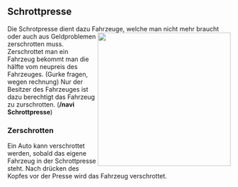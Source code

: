 ## Schrottpresse

Die Schrotpresse dient dazu Fahrzeuge, welche man nicht mehr <img align="right" width="300" eight="200" src="https://i.imgur.com/DJGMJvi.png"> braucht oder auch aus Geldproblemen zerschrotten muss. 
Zerschrottet man ein Fahrzeug bekommt man die hälfte vom neupreis des Fahrzeuges. (Gurke fragen, wegen rechnung)
Nur der Besitzer des Fahrzeuges ist dazu berechtigt das Fahrzeug zu zurschrotten.
(**/navi Schrottpresse**)

### Zerschrotten
Ein Auto kann verschrottet werden, sobald das eigene Fahrzeug in der Schrottpresse steht. 
Nach drücken des Kopfes vor der Presse wird das Fahrzeug verschrottet.
